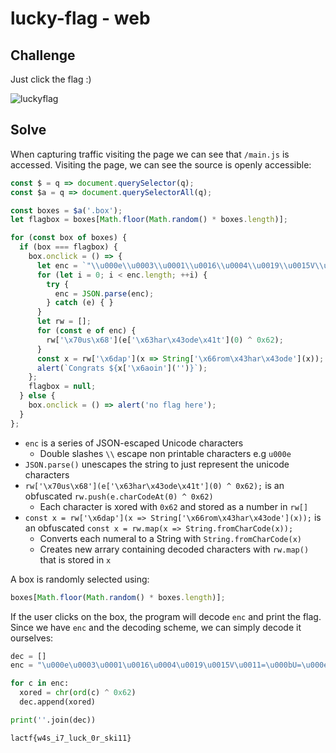 # lucky-flag - web

## Challenge

Just click the flag :)

![luckyflag](https://github.com/user-attachments/assets/306dad41-a24e-49fa-b6f2-5c56195b32ed)


## Solve

When capturing traffic visiting the page we can see that `/main.js` is accessed. Visiting the page, we can see the source is openly accessible:

```js
const $ = q => document.querySelector(q);
const $a = q => document.querySelectorAll(q);

const boxes = $a('.box');
let flagbox = boxes[Math.floor(Math.random() * boxes.length)];

for (const box of boxes) {
  if (box === flagbox) {
    box.onclick = () => {
      let enc = `"\\u000e\\u0003\\u0001\\u0016\\u0004\\u0019\\u0015V\\u0011=\\u000bU=\\u000e\\u0017\\u0001\\t=R\\u0010=\\u0011\\t\\u000bSS\\u001f"`;
      for (let i = 0; i < enc.length; ++i) {
        try {
          enc = JSON.parse(enc);
        } catch (e) { }
      }
      let rw = [];
      for (const e of enc) {
        rw['\x70us\x68'](e['\x63har\x43ode\x41t'](0) ^ 0x62);
      }
      const x = rw['\x6dap'](x => String['\x66rom\x43har\x43ode'](x));
      alert(`Congrats ${x['\x6aoin']('')}`);
    };
    flagbox = null;
  } else {
    box.onclick = () => alert('no flag here');
  }
};
```
- `enc` is a series of JSON-escaped Unicode characters
  - Double slashes `\\` escape non printable characters e.g `u000e`
- `JSON.parse()` unescapes the string to just represent the unicode characters
- `rw['\x70us\x68'](e['\x63har\x43ode\x41t'](0) ^ 0x62);` is an obfuscated `rw.push(e.charCodeAt(0) ^ 0x62)`
  - Each character is xored with `0x62` and stored as a number in `rw[]`
- `const x = rw['\x6dap'](x => String['\x66rom\x43har\x43ode'](x));` is an obfuscated `const x = rw.map(x => String.fromCharCode(x));`
  - Converts each numeral to a String with `String.fromCharCode(x)`
  - Creates new arrary containing decoded characters with `rw.map()` that is stored in `x`


A box is randomly selected using:

```js
boxes[Math.floor(Math.random() * boxes.length)];
```

If the user clicks on the box, the program will decode `enc` and print the flag. Since we have `enc` and the decoding scheme, we can simply decode it ourselves:

```py
dec = []
enc = "\u000e\u0003\u0001\u0016\u0004\u0019\u0015V\u0011=\u000bU=\u000e\u0017\u0001\t=R\u0010=\u0011\t\u000bSS\u001f"

for c in enc:
  xored = chr(ord(c) ^ 0x62)
  dec.append(xored)

print(''.join(dec))
```

`lactf{w4s_i7_luck_0r_ski11}`
